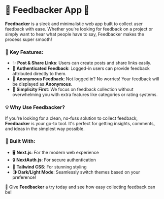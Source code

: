 # 🚀 Feedbacker App 🌟

**Feedbacker** is a sleek and minimalistic web app built to collect user feedback with ease. Whether you're looking for feedback on a project or simply want to hear what people have to say, Feedbacker makes the process super smooth! 

### 📝 Key Features:
- ✨ **Post & Share Links**: Users can create posts and share links easily.
- 🔐 **Authenticated Feedback**: Logged-in users can provide feedback attributed directly to them.
- 👻 **Anonymous Feedback**: Not logged in? No worries! Your feedback will be displayed as **Anonymous**.
- 🎯 **Simplicity First**: We focus on feedback collection without overwhelming you with extra features like categories or rating systems.

### 💡 Why Use Feedbacker?
If you're looking for a clean, no-fuss solution to collect feedback, **Feedbacker** is your go-to tool. It's perfect for getting insights, comments, and ideas in the simplest way possible.

### 🔧 Built With:
- 🖥️ **Next.js**: For the modern web experience
- 🔒 **NextAuth.js**: For secure authentication
- 🎨 **Tailwind CSS**: For stunning styling
- 🌗 **Dark/Light Mode**: Seamlessly switch themes based on your preference!

🚀 Give **Feedbacker** a try today and see how easy collecting feedback can be!
